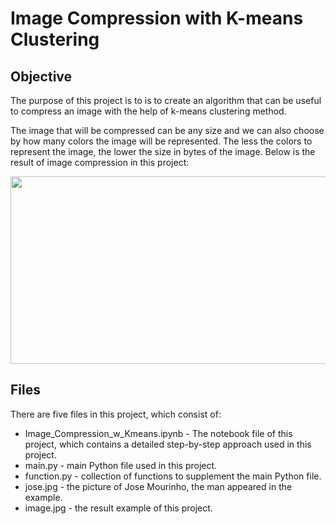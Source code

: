 # Image Compression with K-means Clustering

## Objective

The purpose of this project is to is to create an algorithm that can be useful to compress an image with the help of k-means clustering method. 

The image that will be compressed can be any size and we can also choose by how many colors the image will be represented. The less the colors to represent the image, the lower the size in bytes of the image. Below is the result of image compression in this project:
<p align="center">
  <img width="800" height="300" src="https://github.com/marcellusruben/Data_Science_Personal_Project/blob/master/Image_Compression_with_Kmeans_Clustering/image.jpg">
</p>

## Files

There are five files in this project, which consist of:

- Image_Compression_w_Kmeans.ipynb - The notebook file of this project, which contains a detailed step-by-step approach used in this project.
- main.py - main Python file used in this project.
- function.py - collection of functions to supplement the main Python file.
- jose.jpg - the picture of Jose Mourinho, the man appeared in the example.
- image.jpg - the result example of this project.
